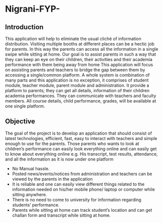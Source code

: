 # Nigrani-FYP-
## Introduction
This application will help to eliminate the usual cliché of information distribution. Visiting
multiple booths at different places can be a hectic job for parents. In this way the parents
can access all the information in a single swipe while sitting at home. Our goal is to assist
parents in such a way that they can keep an eye on their children, their activities and their
academia performance with them being away from home
This application will focus on assisting parents and teachers to bridge the gap between
them by accessing a single/common platform. A whole system is combination of many
parts and this application is no exception, it comprises of student module, teacher module,
parent module and administration. It provide a platform to parents; they can get all details,
information of their children academia performances. They can communicate with teachers
and faculty members. All course details, child performance, grades, will be available at one
single platform.
## Objective
The goal of the project is to develop an application that should consist of latest
technologies, efficient, fast, easy to interact with teachers and simple enough to use for the
parents. Those parents who wants to look at children’s performance can easily look
everything online and can easily get to know about everything online e.g. His transcript,
test results, attendance, and all the information as it is now under one platform
- No Manual hassle.
- Posted news/events/notices from administration and teachers can be viewed by
the parents in the application
- It is reliable and one can easily view different things related to the information
needed on his/her mobile phone/ laptop or computer while sitting anywhere.
- There is no need to come to university for information regarding students’
performance.
- Parents while sitting at home can track student’s location and can get challan
form and transcript while sitting at home.
